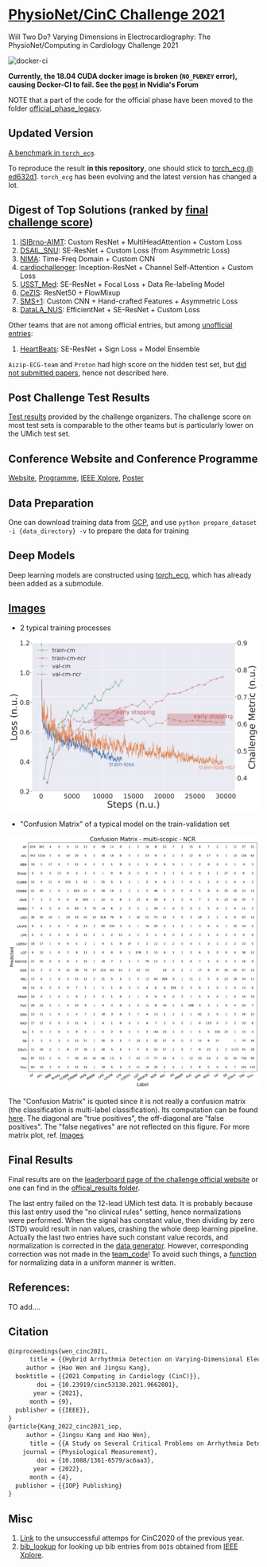 # [PhysioNet/CinC Challenge 2021](https://physionetchallenges.github.io/2021/)
Will Two Do? Varying Dimensions in Electrocardiography: The PhysioNet/Computing in Cardiology Challenge 2021

![docker-ci](https://github.com/DeepPSP/cinc2021/actions/workflows/docker-image.yml/badge.svg)

**Currently, the 18.04 CUDA docker image is broken (`NO_PUBKEY` error), causing Docker-CI to fail. See the [post](https://forums.developer.nvidia.com/t/18-04-cuda-docker-image-is-broken/212892/3) in Nvidia's Forum**


NOTE that a part of the code for the official phase have been moved to the folder [official_phase_legacy](/official_phase_legacy/).


## Updated Version
[A benchmark in `torch_ecg`](https://github.com/DeepPSP/torch_ecg/tree/master/benchmarks/train_crnn_cinc2021).

To reproduce the result **in this repository**, one should stick to [torch_ecg @ ed632d1](https://github.com/DeepPSP/torch_ecg/tree/ed632d1b1a12d79c94552e0972479e2fae4671df). `torch_ecg` has been evolving and the latest version has changed a lot.


## Digest of Top Solutions (ranked by [final challenge score](https://docs.google.com/spreadsheets/d/1cTLRmSLS1_TOwx-XnY-QVoUyO2rFyPUGTHRzNm3u8EM/edit?usp=sharing))
1. [ISIBrno-AIMT](https://www.cinc.org/2021/Program/accepted/14_Preprint.pdf): Custom ResNet + MultiHeadAttention + Custom Loss
2. [DSAIL_SNU](https://www.cinc.org/2021/Program/accepted/80_Preprint.pdf): SE-ResNet + Custom Loss (from Asymmetric Loss)
3. [NIMA](https://www.cinc.org/2021/Program/accepted/352_Preprint.pdf): Time-Freq Domain + Custom CNN
4. [cardiochallenger](https://www.cinc.org/2021/Program/accepted/234_Preprint.pdf): Inception-ResNet + Channel Self-Attention + Custom Loss
5. [USST_Med](https://www.cinc.org/2021/Program/accepted/105_Preprint.pdf): SE-ResNet + Focal Loss + Data Re-labeling Model
6. [CeZIS](https://www.cinc.org/2021/Program/accepted/78_Preprint.pdf): ResNet50 + FlowMixup
7. [SMS+1](https://www.cinc.org/2021/Program/accepted/24_Preprint.pdf): Custom CNN + Hand-crafted Features + Asymmetric Loss
8. [DataLA_NUS](https://www.cinc.org/2021/Program/accepted/122_Preprint.pdf): EfficientNet + SE-ResNet + Custom Loss

Other teams that are not among official entries, but among [unofficial entries](https://docs.google.com/spreadsheets/d/1iMKPXDvqfyQlwhsd4N6CjKZccikhsIkSDygLEsICqsw/edit?usp=sharing):
1. [HeartBeats](https://www.cinc.org/2021/Program/accepted/63_Preprint.pdf): SE-ResNet + Sign Loss + Model Ensemble

`Aizip-ECG-team` and `Proton` had high score on the hidden test set, but [did not submitted papers](https://docs.google.com/spreadsheets/d/1sSKA9jMp8oT2VqyX4CTirIT3m5lSohIuk5GWf-Cq8FU/edit?usp=sharing), hence not described here.


## Post Challenge Test Results

[Test results](https://docs.google.com/spreadsheets/d/1HQpBG-Q02ktYbo5VllP9bTUjQyHBklYco-x5aXr--lE/edit?usp=sharing) provided by the challenge organizers. The challenge score on most test sets is comparable to the other teams but is particularly lower on the UMich test set.


## Conference Website and Conference Programme
[Website](http://www.cinc2021.org/), [Programme](https://cinc.org/archives/2021/), [IEEE Xplore](https://ieeexplore.ieee.org/xpl/conhome/9662654/proceeding), [Poster](/images/CinC2021_poster.pdf)


## Data Preparation
One can download training data from [GCP](https://console.cloud.google.com/storage/browser/physionetchallenge2021-public-datasets),
and use `python prepare_dataset -i {data_directory} -v` to prepare the data for training


## Deep Models
Deep learning models are constructed using [torch_ecg](https://github.com/DeepPSP/torch_ecg), which has already been added as a submodule.


## [Images](/images/)

- 2 typical training processes

![2 typical training processes](/images/train.svg)

- "Confusion Matrix" of a typical model on the train-validation set

![cm_bin](/images/confusion-matrix-multi-scopic-ncr.svg)

The "Confusion Matrix" is quoted since it is not really a confusion matrix (the classification is multi-label classification). Its computation can be found [here](https://github.com/DeepPSP/cinc2021/blob/master/gather_results.py#L122). The diagonal are "true positives", the off-diagonal are "false positives". The "false negatives" are not reflected on this figure. For more matrix plot, ref. [Images](/images/)


## Final Results

Final results are on the [leaderboard page of the challenge official website](https://physionetchallenges.org/2021/leaderboard/) or one can find in the [offical_results folder](official_results/).

The last entry failed on the 12-lead UMich test data. It is probably because this last entry used the "no clinical rules" setting, hence normalizations were performed. When the signal has constant value, then dividing by zero (STD) would result in nan values, crashing the whole deep learning pipeline. Actually the last two entries have such constant value records, and normalization is corrected in the [data generator](https://github.com/DeepPSP/cinc2021/blob/3448a106cf6bc1c884375bac560891fe367966c8/dataset.py#L119). However, corresponding correction was not made in the [team_code](https://github.com/DeepPSP/cinc2021/blob/3448a106cf6bc1c884375bac560891fe367966c8/team_code.py#L415)! To avoid such things, a [function](https://github.com/DeepPSP/cinc2021/blob/6c28598cf8d6c351e844aa6c569d3e6d66cdd44a/utils/utils_signal.py#L829) for normalizing data in a uniform manner is written.


## References:
TO add....


## Citation
```latex
@inproceedings{wen_cinc2021,
      title = {{Hybrid Arrhythmia Detection on Varying-Dimensional Electrocardiography: Combining Deep Neural Networks and Clinical Rules}},
     author = {Hao Wen and Jingsu Kang},
  booktitle = {{2021 Computing in Cardiology (CinC)}},
        doi = {10.23919/cinc53138.2021.9662801},
       year = {2021},
      month = {9},
  publisher = {{IEEE}},
}
@article{Kang_2022_cinc2021_iop,
     author = {Jingsu Kang and Hao Wen},
      title = {{A Study on Several Critical Problems on Arrhythmia Detection using Varying-Dimensional Electrocardiography}},
    journal = {Physiological Measurement},
        doi = {10.1088/1361-6579/ac6aa3},
       year = {2022},
      month = {4},
  publisher = {{IOP} Publishing}
}
```

## Misc
1. [Link](https://github.com/DeepPSP/cinc2020) to the unsuccessful attemps for CinC2020 of the previous year.
2. [bib_lookup](https://github.com/DeepPSP/bib_lookup) for looking up bib entries from `DOI`s obtained from [IEEE Xplore](https://ieeexplore.ieee.org/xpl/conhome/9662654/proceeding).
